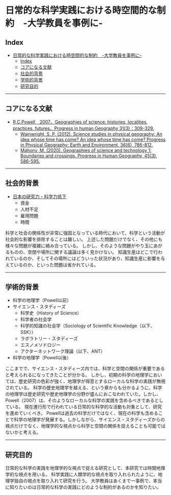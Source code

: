 # 日常的な科学実践における時空間的な制約　-大学教員を事例に-

## Index

- [日常的な科学実践における時空間的な制約　-大学教員を事例に-](#日常的な科学実践における時空間的な制約-大学教員を事例に-)
  - [Index](#index)
  - [コアになる文献](#コアになる文献)
  - [社会的背景](#社会的背景)
  - [学術的背景](#学術的背景)
  - [研究目的](#研究目的)

---

## コアになる文献

- [R,C.Powell　2007、Geographies of science: histories, localities, practices, futures、Progress in human Geography 31(3)：309-329.](https://journals.sagepub.com/doi/10.1177/0309132507077081)
  - [Wainwright, S. P. (2012). Science studies in physical geography: An idea whose time has come? An idea whose time has come? Progress in Physical Geography: Earth and Environment, 36(6), 786-812.](https://doi.org/10.1177/0309133312450997)
  - [Mahony, M. (2020). Geographies of science and technology 1: Boundaries and crossings. Progress in Human Geography, 45(3), 586-595.](https://doi.org/10.1177/0309132520969824)

---

## 社会的背景

- [日本の研究力・科学力低下](./01_日本の研究力・科学力低下.md)
  - 資金
  - 人材不足
  - 雇用問題
  - 時間

科学と社会の関係性が非常に強固となっている時代において、科学という活動が社会的な影響を排除することは難しい。
上述した問題だけでなく、その他にも様々な問題が複雑に絡み合っている。
しかし、そのような問題がやり玉にあがるものの、空間や場所に関する議論は多く見かけない。
知識生産はどこで行われているのか、そしてその場所にはどういった状況があり、知識生産に影響を与えているのか、といった問題は省かれている。

---

## 学術的背景

- 科学の地理学（Powell以前）
- サイエンス・スタディーズ
  - 科学史（History of Science）
  - 科学者の社会学
  - 科学的知識の社会学（Sociology of Scientific Knowledge（以下、SSK））
  - ラボラトリー・スタディーズ
  - エスノメソドロジー
  - アクターネットワーク理論（以下、ANT）
- 科学の地理学（Powell以後）

ここまでで、サイエンス・スタディーズ内では、科学と空間の関係が重要であると考えられるになってきたことが分かる。
しかし、初期の科学の地理学においては、歴史研究の色彩が強く、地理学が得意とするローカルな科学の実践が無視されている。
科学の歴史地理学を越える、という章からも分かるように、科学の地理学は歴史研究や歴史地理学の分野が盛んにおこなわれていた。しかし、Powell（2007）は、そのようなローカルな科学の実践を含めるべきであるとしている。
現在進行形で行われている日常的な科学的な活動も対象として、研究を進めていくべき。
Powellは過去の科学だけではなく、現在の科学も含めることで科学の地理学が発展する。しかしながら、サイエンス・スタディーズからの視点だけでなく、地理学的な視点から科学と空間の関係を捉えることも可能ではないかと考える。

---

## 研究目的

日常的な科学の実践を地理学的な視点で捉える研究として、本研究では時間地理学的な視点を用いる。
科学実践に人類学的な視点を取り入れられたように、地理学独自の視点を取り入れて研究を行う。
大学教員はあくまで一事例で、本当に知りたいのは日常的な科学の実践にどのような制約があるのかを知りたい。

